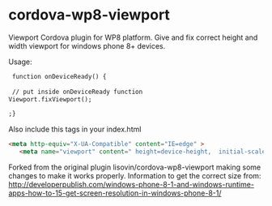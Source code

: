 cordova-wp8-viewport
====================

Viewport Cordova plugin for WP8 platform. Give and fix correct height and width viewport for windows phone 8+ devices.


Usage:
```html
 function onDeviceReady() {
 
 // put inside onDeviceReady function
Viewport.fixViewport();

;}
 ```


Also include this tags in your index.html
 ```html
 <meta http-equiv="X-UA-Compatible" content="IE=edge" >
    <meta name="viewport" content=" height=device-height,  initial-scale=1.0, maximum-scale=1.0, user-scalable=no" />


```

Forked from the original plugin lisovin/cordova-wp8-viewport making some changes to make it works properly.
Information to get the correct size from: http://developerpublish.com/windows-phone-8-1-and-windows-runtime-apps-how-to-15-get-screen-resolution-in-windows-phone-8-1/
